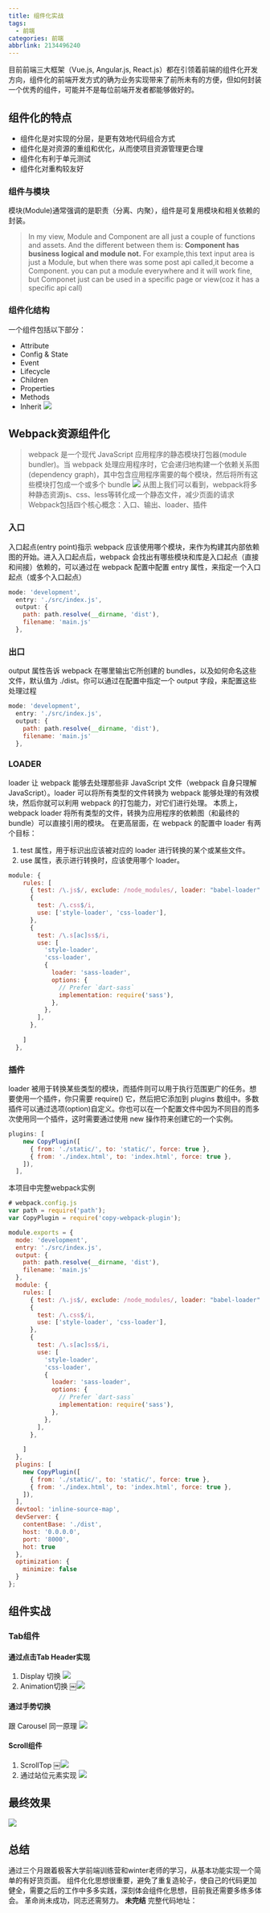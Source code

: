 ```yaml
---
title: 组件化实战
tags:
  - 前端
categories: 前端
abbrlink: 2134496240
---
```

目前前端三大框架（Vue.js, Angular.js, React.js）都在引领着前端的组件化开发方向，组件化的前端开发方式的确为业务实现带来了前所未有的方便，但如何封装一个优秀的组件，可能并不是每位前端开发者都能够做好的。
## 组件化的特点
* 组件化是对实现的分层，是更有效地代码组合方式
* 组件化是对资源的重组和优化，从而使项目资源管理更合理
* 组件化有利于单元测试
* 组件化对重构较友好
### 组件与模块
模块(Module)通常强调的是职责（分离、内聚），组件是可复用模块和相关依赖的封装。
> In my view, Module and Component are all just a couple of functions and assets.
> And the different between them is:
> **Component has business logical and module not.**
> For example,this text input area is just a Module, but when there was some post api called,it become a Component. you can put a module everywhere and it will work fine, but Componet just can be used in a specific page or view(coz it has a specific api call)

### 组件化结构
一个组件包括以下部分：
* Attribute
*  Config & State
* Event
* Lifecycle
* Children
* Properties
* Methods
* Inherit
![][image-1]

## Webpack资源组件化
> webpack 是一个现代 JavaScript 应用程序的静态模块打包器(module bundler)。当 webpack 处理应用程序时，它会递归地构建一个依赖关系图(dependency graph)，其中包含应用程序需要的每个模块，然后将所有这些模块打包成一个或多个 bundle
![][image-2]
从图上我们可以看到，webpack将多种静态资源js、css、less等转化成一个静态文件，减少页面的请求
Webpack包括四个核心概念：入口、输出、loader、插件
### 入口
入口起点(entry point)指示 webpack 应该使用哪个模块，来作为构建其内部依赖图的开始。进入入口起点后，webpack 会找出有哪些模块和库是入口起点（直接和间接）依赖的，可以通过在 webpack 配置中配置 entry 属性，来指定一个入口起点（或多个入口起点）
```js
mode: 'development',
  entry: './src/index.js',
  output: {
    path: path.resolve(__dirname, 'dist'),
    filename: 'main.js'
  },
```
###  出口
output 属性告诉 webpack 在哪里输出它所创建的 bundles，以及如何命名这些文件，默认值为 ./dist。你可以通过在配置中指定一个 output 字段，来配置这些处理过程
```js
mode: 'development',
  entry: './src/index.js',
  output: {
    path: path.resolve(__dirname, 'dist'),
    filename: 'main.js'
  },

```
###  LOADER
loader 让 webpack 能够去处理那些非 JavaScript 文件（webpack 自身只理解 JavaScript）。loader 可以将所有类型的文件转换为 webpack 能够处理的有效模块，然后你就可以利用 webpack 的打包能力，对它们进行处理。
本质上，webpack loader 将所有类型的文件，转换为应用程序的依赖图（和最终的 bundle）可以直接引用的模块。
在更高层面，在 webpack 的配置中 loader 有两个目标：
1. test 属性，用于标识出应该被对应的 loader 进行转换的某个或某些文件。
2. use 属性，表示进行转换时，应该使用哪个 loader。
```js
module: {
    rules: [
      { test: /\.js$/, exclude: /node_modules/, loader: "babel-loader" },
      {
        test: /\.css$/i,
        use: ['style-loader', 'css-loader'],
      },
      {
        test: /\.s[ac]ss$/i,
        use: [
          'style-loader',
          'css-loader',
          {
            loader: 'sass-loader',
            options: {
              // Prefer `dart-sass`
              implementation: require('sass'),
            },
          },
        ],
      },
     
    ]
  },
```
### 插件
loader 被用于转换某些类型的模块，而插件则可以用于执行范围更广的任务。想要使用一个插件，你只需要 require() 它，然后把它添加到 plugins 数组中。多数插件可以通过选项(option)自定义。你也可以在一个配置文件中因为不同目的而多次使用同一个插件，这时需要通过使用 new 操作符来创建它的一个实例。
```js
plugins: [
    new CopyPlugin([
      { from: './static/', to: 'static/', force: true },
      { from: './index.html', to: 'index.html', force: true },
    ]),
  ],
```
本项目中完整webpack实例
```js
# webpack.config.js
var path = require('path');
var CopyPlugin = require('copy-webpack-plugin');

module.exports = {
  mode: 'development',
  entry: './src/index.js',
  output: {
    path: path.resolve(__dirname, 'dist'),
    filename: 'main.js'
  },
  module: {
    rules: [
      { test: /\.js$/, exclude: /node_modules/, loader: "babel-loader" },
      {
        test: /\.css$/i,
        use: ['style-loader', 'css-loader'],
      },
      {
        test: /\.s[ac]ss$/i,
        use: [
          'style-loader',
          'css-loader',
          {
            loader: 'sass-loader',
            options: {
              // Prefer `dart-sass`
              implementation: require('sass'),
            },
          },
        ],
      },
     
    ]
  },
  plugins: [
    new CopyPlugin([
      { from: './static/', to: 'static/', force: true },
      { from: './index.html', to: 'index.html', force: true },
    ]),
  ],
  devtool: 'inline-source-map',
  devServer: {
    contentBase: './dist',
    host: '0.0.0.0',
    port: '8000',
    hot: true
  },
  optimization: {
    minimize: false
  }
};

```
## 组件实战
### Tab组件
#### 通过点击Tab Header实现
1. Display 切换
![][image-3]
2. Animation切换
	￼![][image-4]
####  通过手势切换
跟 Carousel 同一原理
![][image-5]
#### Scroll组件
1. ScrollTop
	￼![][image-6]
2. 通过站位元素实现
	![][image-7]
## 最终效果
![][image-8]
## 总结
通过三个月跟着极客大学前端训练营和winter老师的学习，从基本功能实现一个简单的有好货页面。
组件化化思想很重要，避免了重复造轮子，使自己的代码更加健全，需要之后的工作中多多实践，深刻体会组件化思想，目前我还需要多练多体会。
革命尚未成功，同志还需努力。
**未完结**
完整代码地址：
[][1]

[1]:	https://github.com/simplezhao/Front-end "前段训练营"

[image-1]:	https://oss.smart-lifestyle.cn/blog/2019-11-16-170957.png
[image-2]:	https://oss.smart-lifestyle.cn/blog/2019-11-16-160837.jpg
[image-3]:	https://oss.smart-lifestyle.cn/blog/2019-11-16-165152.png
[image-4]:	https://oss.smart-lifestyle.cn/blog/2019-11-16-165231.png
[image-5]:	https://oss.smart-lifestyle.cn/blog/2019-11-16-165814.png
[image-6]:	https://oss.smart-lifestyle.cn/blog/2019-11-16-165949.png
[image-7]:	https://oss.smart-lifestyle.cn/blog/2019-11-16-170030.png
[image-8]:	https://oss.smart-lifestyle.cn/blog/2019-11-16-2019-11-17%2001.21.51.gif